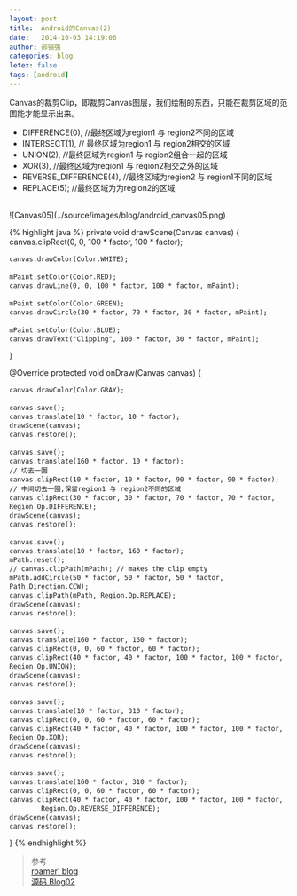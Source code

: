 ```yaml
---
layout: post
title:  Android的Canvas(2)
date:   2014-10-03 14:19:06
author: 郝锡强
categories: blog
letex: false
tags: [android]
---
```

Canvas的裁剪Clip，即裁剪Canvas图层，我们绘制的东西，只能在裁剪区域的范围能才能显示出来。

* DIFFERENCE(0), //最终区域为region1 与 region2不同的区域  
* INTERSECT(1), // 最终区域为region1 与 region2相交的区域  
* UNION(2),      //最终区域为region1 与 region2组合一起的区域  
* XOR(3),        //最终区域为region1 与 region2相交之外的区域  
* REVERSE_DIFFERENCE(4), //最终区域为region2 与 region1不同的区域  
* REPLACE(5); //最终区域为为region2的区域 
<!-- more -->
<br />
![Canvas05](../source/images/blog/android_canvas05.png)

{% highlight java %}
 private void drawScene(Canvas canvas) {
    canvas.clipRect(0, 0, 100 * factor, 100 * factor);

    canvas.drawColor(Color.WHITE);

    mPaint.setColor(Color.RED);
    canvas.drawLine(0, 0, 100 * factor, 100 * factor, mPaint);

    mPaint.setColor(Color.GREEN);
    canvas.drawCircle(30 * factor, 70 * factor, 30 * factor, mPaint);

    mPaint.setColor(Color.BLUE);
    canvas.drawText("Clipping", 100 * factor, 30 * factor, mPaint);
}

@Override
protected void onDraw(Canvas canvas) {

    canvas.drawColor(Color.GRAY);

    canvas.save();
    canvas.translate(10 * factor, 10 * factor);
    drawScene(canvas);
    canvas.restore();

    canvas.save();
    canvas.translate(160 * factor, 10 * factor);
    // 切去一圈
    canvas.clipRect(10 * factor, 10 * factor, 90 * factor, 90 * factor);
    // 中间切去一圈,保留region1 与 region2不同的区域
    canvas.clipRect(30 * factor, 30 * factor, 70 * factor, 70 * factor, Region.Op.DIFFERENCE);
    drawScene(canvas);
    canvas.restore();

    canvas.save();
    canvas.translate(10 * factor, 160 * factor);
    mPath.reset();
    // canvas.clipPath(mPath); // makes the clip empty
    mPath.addCircle(50 * factor, 50 * factor, 50 * factor, Path.Direction.CCW);
    canvas.clipPath(mPath, Region.Op.REPLACE);
    drawScene(canvas);
    canvas.restore();

    canvas.save();
    canvas.translate(160 * factor, 160 * factor);
    canvas.clipRect(0, 0, 60 * factor, 60 * factor);
    canvas.clipRect(40 * factor, 40 * factor, 100 * factor, 100 * factor, Region.Op.UNION);
    drawScene(canvas);
    canvas.restore();

    canvas.save();
    canvas.translate(10 * factor, 310 * factor);
    canvas.clipRect(0, 0, 60 * factor, 60 * factor);
    canvas.clipRect(40 * factor, 40 * factor, 100 * factor, 100 * factor, Region.Op.XOR);
    drawScene(canvas);
    canvas.restore();

    canvas.save();
    canvas.translate(160 * factor, 310 * factor);
    canvas.clipRect(0, 0, 60 * factor, 60 * factor);
    canvas.clipRect(40 * factor, 40 * factor, 100 * factor, 100 * factor,
            Region.Op.REVERSE_DIFFERENCE);
    drawScene(canvas);
    canvas.restore();
}
{% endhighlight %}

>参考<br/> [roamer' blog](http://blog.csdn.net/lonelyroamer/article/details/8349601)
<br/>[源码  Blog02](https://github.com/Haoxiqiang/BlogCode/tree/master/Blog02)
